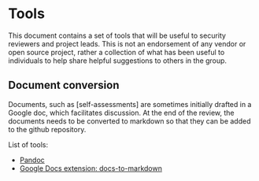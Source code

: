 # Tools

This document contains a set of tools that will be useful to security reviewers and project leads. This is not an endorsement of any vendor or open source project, rather a collection of what has been useful to individuals to help share helpful suggestions to others in the group.

## Document conversion

Documents, such as [self-assessments] are sometimes initially drafted in a Google doc, which facilitates discussion. At the end of the
review, the documents needs to be converted to markdown so that they can be added to the github repository.

List of tools:
- [Pandoc](https://pandoc.org/)
- [Google Docs extension: docs-to-markdown](https://chrome.google.com/webstore/detail/docs-to-markdown/igffnbdfnodiaphfmfaiiaegmoljbghf)
